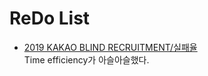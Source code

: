 # ReDo List
- [2019 KAKAO BLIND RECRUITMENT/실패율](https://programmers.co.kr/learn/courses/30/lessons/42889?language=python3)  
Time efficiency가 아슬아슬했다.
